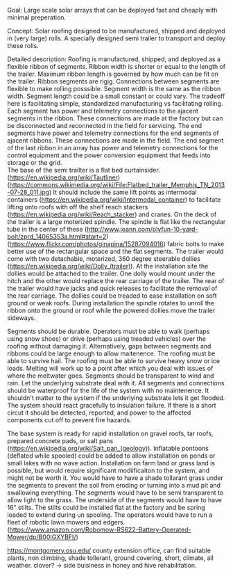 Goal: Large scale solar arrays that can be deployed fast and cheaply with minimal preperation. 

Concept: Solar roofing designed to be manufactured, shipped and deployed in (very large) rolls. A specially designed semi trailer to transport and deploy these rolls. 

Detailed description:
Roofing is manufactured, shipped, and deployed as a flexible ribbon of segments. 
Ribbon width is shorter or equal to the length of the trailer. Maximum ribbon length is governed by how much can be fit on the trailer.
Ribbon segments are rigig. Connections between segments are flexible to make rolling posssible. Segment width is the same as the ribbon width. Segment length could be a small constant or could vary. The tradeoff here is facilitating simple, standardized manufacturing vs facilitating rolling. Each segment has power and telemetry connections to the ajacent segments in the ribbon. These connections are made at the factory but can be disconnected and reconnected in the field for servicing. The end segments have power and telemetry connections for the end segments of ajacent ribbons. These connections are made in the field. The end segment of the last ribbon in an array has power and telemetry connections for the control equipment and the power conversion equipment that feeds into storage or the grid.  
The base of the semi trailter is a flat bed curtainsider. (https://en.wikipedia.org/wiki/Tautliner) (https://commons.wikimedia.org/wiki/File:Flatbed_trailer_Memphis_TN_2013-07-28_011.jpg) It should include the same lift points as intermodal containers (https://en.wikipedia.org/wiki/Intermodal_container) to facilitate lifting onto roofs with off the shelf reach stackers (https://en.wikipedia.org/wiki/Reach_stacker) and cranes. 
On the deck of the trailer is a large moterized spindle. The spindle is flat like the rectangular tube in the center of these (http://www.joann.com/olyfun-10-yard-bolt/zprd_14065353a.html#start=2) (https://www.flickr.com/photos/ginapina/15287094016) fabric bolts to make better use of the rectangular space and the flat segments. 
The trailer would come with two detachable, moterized, 360 degree steerable dollies (https://en.wikipedia.org/wiki/Dolly_(trailer)). At the installation site the dollies would be attached to the trailer. One dolly would mount under the hitch and the other would replace the rear carriage of the trailer. The rear of the trailer would have jacks and quick releases to facilitate the removal of the rear carriage. The dollies could be treaded to ease installation on soft ground or weak roofs. 
During installation the spindle rotates to unroll the ribbon onto the ground or roof while the powered dollies move the trailer sideways. 

Segments should be durable. Operators must be able to walk (perhaps using snow shoes) or drive (perhaps using treaded vehicles) over the roofing without damaging it. Alternatively, gaps between segments and ribbons could be large enough to allow maitenence. The roofing must be able to survive hail. The roofing must be able to survive heavy snow or ice loads. Melting will work up to a point after which you deal with issues of where the meltwater goes.
Segments should be transparent to wind and rain. Let the underlying substrate deal with it. All segments and connections should be waterproof for the life of the system with no maintenence. It shouldn't matter to the system if the underlying substrate lets it get flooded. 
The system should react gracefully to insulation failure. If there is a short circut it should be detected, reported, and power to the affected components cut off to prevent fire hazards. 

The base system is ready for rapid installation on gravel roofs, tar roofs, prepared concrete pads, or salt pans (https://en.wikipedia.org/wiki/Salt_pan_(geology)). Inflatable pontoons (deflated while spooled) could be added to allow installation on ponds or small lakes with no wave action.
Installation on farm land or grass land is possible, but would require significant modiificaiton to the system, and might not be worth it. You would have to have a shade tollarant grass under the segments to prevent the soil from eroding or turning into a mud pit and swallowing everything. The segments would have to be semi transparent to allow light to the grass. The underside of the segments would have to have 16" stilts. The stilts could be installed flat at the factory and be spring loaded to extend during un spooling. The operators would have to run a fleet of robotic lawn mowers and edgers. (https://www.amazon.com/Robomow-RS622-Battery-Operated-Mower/dp/B00IGXYBFI/) 

https://montgomery.osu.edu/ county extension office, can find suitable plants, non climbing, shade tollerant, ground covering, short, climate, all weather. clover? -> side buisiness in honey and hive rehabilitation.
